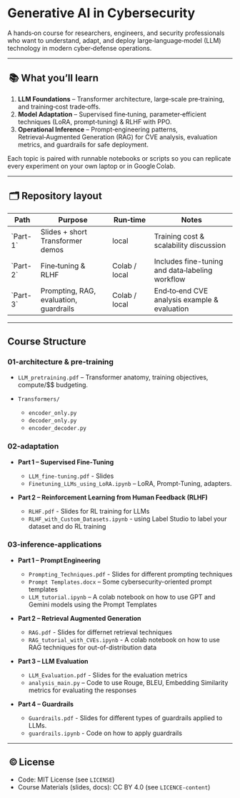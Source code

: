 # Generative AI in Cybersecurity

A hands‑on course for researchers, engineers, and security professionals who want to understand, adapt, and deploy large‑language‑model (LLM) technology in modern cyber‑defense operations.

---

##  📚  What you’ll learn

1. **LLM Foundations** – Transformer architecture, large‑scale pre‑training, and training‑cost trade‑offs.
2. **Model Adaptation** – Supervised fine‑tuning, parameter‑efficient techniques (LoRA, prompt‑tuning) & RLHF with PPO.
3. **Operational Inference** – Prompt‑engineering patterns, Retrieval‑Augmented Generation (RAG) for CVE analysis, evaluation metrics, and guardrails for safe deployment.

Each topic is paired with runnable notebooks or scripts so you can replicate every experiment on your own laptop or in Google Colab.

---

##  🗂️  Repository layout

| Path       | Purpose                                | Run‑time      | Notes                                             |
| ----       | -------------------------------------- | ------------- | ------------------------------------------------- |
| \`Part-1\` | Slides + short Transformer demos       | local         | Training cost & scalability discussion            |
| \`Part-2\` | Fine‑tuning & RLHF                     | Colab / local | Includes fine-tuning and data‑labeling workflow   |
| \`Part-3\` | Prompting, RAG, evaluation, guardrails | Colab / local | End‑to‑end CVE analysis example & evaluation      |


---

## Course Structure

### 01-architecture & pre-training

* `LLM_pretraining.pdf` – Transformer anatomy, training objectives, compute/\$\$ budgeting.
* `Transformers/`

  * `encoder_only.py`
  * `decoder_only.py`
  * `encoder_decoder.py`

### 02‑adaptation

* **Part 1 – Supervised Fine‑Tuning**

  * `LLM_fine-tuning.pdf` - Slides
  * `Finetuning_LLMs_using_LoRA.ipynb` – LoRA, Prompt‑Tuning, adapters.

* **Part 2 – Reinforcement Learning from Human Feedback (RLHF)**

  * `RLHF.pdf` - Slides for RL training for LLMs
  * `RLHF_with_Custom_Datasets.ipynb` - using Label Studio to label your dataset and do RL training

### 03‑inference‑applications

* **Part 1 – Prompt Engineering**

  * `Prompting_Techniques.pdf` - Slides for different prompting techniques
  * `Prompt Templates.docx` – Some cybersecurity-oriented prompt templates
  * `LLM_tutorial.ipynb` – A colab notebook on how to use GPT and Gemini models using the Prompt Templates

* **Part 2 – Retrieval Augmented Generation**

  * `RAG.pdf` - Slides for differnet retrieval techniques
  * `RAG_tutorial_with_CVEs.ipynb` - A colab notebook on how to use RAG techniques for out-of-distribution data

* **Part 3 – LLM Evaluation**

  * `LLM_Evaluation.pdf` - Slides for the evaluation metrics
  * `analysis_main.py` – Code to use Rouge, BLEU, Embedding Similarity metrics for evaluating the responses

* **Part 4 – Guardrails**

  * `Guardrails.pdf` - Slides for different types of guardrails applied to LLMs.
  * `guardrails.ipynb` - Code on how to apply guardrails


---

##  © License

* Code: MIT License (see `LICENSE`)
* Course Materials (slides, docs): CC BY 4.0 (see `LICENCE-content`) 
